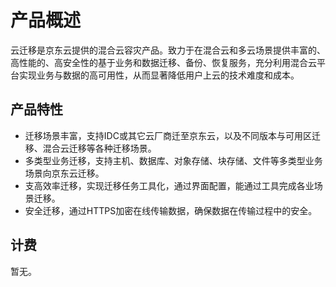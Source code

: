 # 产品概述
云迁移是京东云提供的混合云容灾产品。致力于在混合云和多云场景提供丰富的、高性能的、高安全性的基于业务和数据迁移、备份、恢复服务，充分利用混合云平台实现业务与数据的高可用性，从而显著降低用户上云的技术难度和成本。
## 产品特性
 - 迁移场景丰富，支持IDC或其它云厂商迁至京东云，以及不同版本与可用区迁移、混合云迁移等各种迁移场景。
 - 多类型业务迁移，支持主机、数据库、对象存储、块存储、文件等多类型业务场景向京东云迁移。
 - 支高效率迁移，实现迁移任务工具化，通过界面配置，能通过工具完成各业场景迁移。
 - 安全迁移，通过HTTPS加密在线传输数据，确保数据在传输过程中的安全。

## **计费**
暂无。


